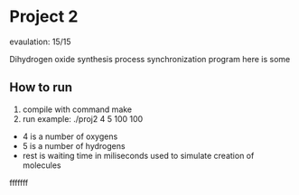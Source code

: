 # Project 2

evaulation: 15/15

Dihydrogen oxide synthesis process synchronization program
here is some 

## How to run
1. compile with command make
2. run example: ./proj2 4 5 100 100
- 4 is a number of oxygens
- 5 is a number of hydrogens
- rest is waiting time in miliseconds used to simulate creation of molecules


fffffff